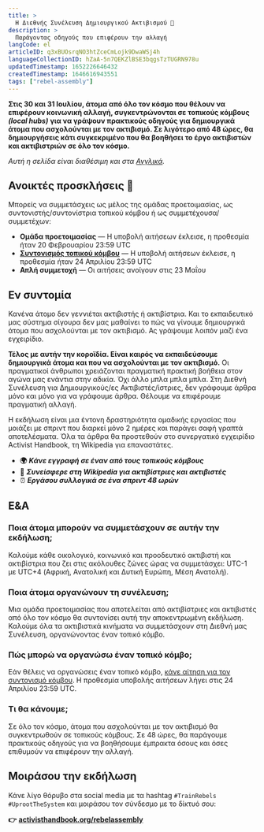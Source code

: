 ```yaml
---
title: >
  Η Διεθνής Συνέλευση Δημιουργικού Ακτιβισμού 🦋
description: >
  Παράγοντας οδηγούς που επιφέρουν την αλλαγή
langCode: el
articleID: q3xBUOsrqNO3htZceCmLojk9DwaWSj4h
languageCollectionID: hZaA-5n7QEKZlBSE3bqgsTzTUGRN978u
updatedTimestamp: 1652226646432
createdTimestamp: 1646616943551
tags: ["rebel-assembly"]
---
```


**Στις 30 και 31 Ιουλίου, άτομα από όλο τον κόσμο που θέλουν να επιφέρουν κοινωνική αλλαγή, συγκεντρώνονται σε τοπικούς κόμβους** _**(local hubs)**_ **για να γράψουν πρακτικούς οδηγούς για δημιουργικά άτομα που ασχολούνται με τον ακτιβισμό. Σε λιγότερο από 48 ώρες, θα δημιουργήσεις κάτι συγκεκριμένο που θα βοηθήσει το έργο ακτιβιστών και ακτιβιστριών σε όλο τον κόσμο.**

_Αυτή η σελίδα είναι διαθέσιμη και στα_ [_Αγγλικά_](/rebelassembly)_._

## **Ανοικτές προσκλήσεις 📢**

Μπορείς να συμμετάσχεις ως μέλος της ομάδας προετοιμασίας, ως συντονιστής/συντονίστρια τοπικού κόμβου ή ως συμμετέχουσα/συμμετέχων:

-   **Ομάδα προετοιμασίας** — Η υποβολή αιτήσεων έκλεισε, η προθεσμία ήταν 20 Φεβρουαρίου 23:59 UTC
-   [**Συντονισμός τοπικού κόμβου**](/el/rebelassembly/hub) — Η υποβολή αιτήσεων έκλεισε, η προθεσμία ήταν 24 Απριλίου 23:59 UTC
-   **Απλή συμμετοχή** — Οι αιτήσεις ανοίγουν στις 23 Μαΐου

<div></div>

## Εν συντομία

Κανένα άτομο δεν γεννιέται ακτιβιστής ή ακτιβίστρια. Και το εκπαιδευτικό μας σύστημα σίγουρα δεν μας μαθαίνει το πώς να γίνουμε δημιουργικά άτομα που ασχολούνται με τον ακτιβισμό. Ας γράψουμε λοιπόν μαζί ένα εγχειρίδιο.

**Τέλος με αυτήν την κοροϊδία. Είναι καιρός να εκπαιδεύσουμε δημιουργικά άτομα και που να ασχολούνται με τον ακτιβισμό.** Οι πραγματικοί άνθρωποι χρειάζονται πραγματική πρακτική βοήθεια στον αγώνα μας ενάντια στην αδικία. Όχι άλλο μπλα μπλα μπλα. Στη Διεθνή Συνέλευση για Δημιουργικούς/ες Ακτιβιστές/ίστριες, δεν γράφουμε άρθρα μόνο και μόνο για να γράφουμε άρθρα. Θέλουμε να επιφέρουμε πραγματική αλλαγή.

Η εκδήλωση είναι μια έντονη δραστηριότητα ομαδικής εργασίας που μοιάζει με σπριντ που διαρκεί μόνο 2 ημέρες και παράγει σαφή γραπτά αποτελέσματα. Όλα τα άρθρα θα προστεθούν στο συνεργατικό εγχειρίδιο Activist Handbook, τη Wikipedia για επαναστάτες.

-   **🌍** _**Κάνε εγγραφή σε έναν από τους τοπικούς κόμβους**_
-   **📝** _**Συνείσφερε στη Wikipedia για ακτιβίστριες και ακτιβιστές**_
-   ⏰ _**Εργάσου συλλογικά σε ένα σπριντ 48 ωρών**_

## **Ε&Α**

### Ποια άτομα μπορούν να συμμετάσχουν σε αυτήν την εκδήλωση;

Καλούμε κάθε οικολογικό, κοινωνικό και προοδευτικό ακτιβιστή και ακτιβίστρια που ζει στις ακόλουθες ζώνες ώρας να συμμετάσχει: UTC-1 με UTC+4 (Αφρική, Ανατολική και Δυτική Ευρώπη, Μέση Ανατολή).

### Ποια άτομα οργανώνουν τη συνέλευση;

Μια ομάδα προετοιμασίας που αποτελείται από ακτιβίστριες και ακτιβιστές από όλο τον κόσμο θα συντονίσει αυτή την αποκεντρωμένη εκδήλωση. Καλούμε όλα τα ακτιβιστικά κινήματα να συμμετάσχουν στη Διεθνή μας Συνέλευση, οργανώνοντας έναν τοπικό κόμβο.

### Πώς μπορώ να οργανώσω έναν τοπικό κόμβο;

Εάν θέλεις να οργανώσεις έναν τοπικό κόμβο, [κάνε αίτηση για τον συντονισμό κόμβου](/el/rebelassembly/hub). Η προθεσμία υποβολής αιτήσεων λήγει στις 24 Απριλίου 23:59 UTC.

### Τι θα κάνουμε;

Σε όλο τον κόσμο, άτομα που ασχολούνται με τον ακτιβισμό θα συγκεντρωθούν σε τοπικούς κόμβους. Σε 48 ώρες, θα παράγουμε πρακτικούς οδηγούς για να βοηθήσουμε έμπρακτα όσους και όσες επιθυμούν να επιφέρουν την αλλαγή.

## Μοιράσου την εκδήλωση

Κάνε λίγο θόρυβο στα social media με τα hashtag `#TrainRebels` `#UprootTheSystem` και μοιράσου τον σύνδεσμο με το δίκτυό σου:

**👉** [**activisthandbook.org/rebelassembly**](/el/rebelassembly)

<div></div>